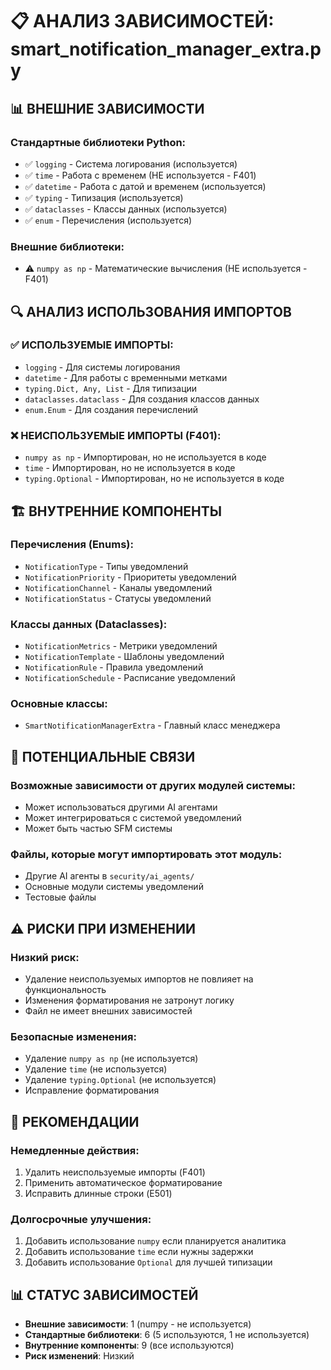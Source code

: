 # 📋 АНАЛИЗ ЗАВИСИМОСТЕЙ: smart_notification_manager_extra.py

## 📊 ВНЕШНИЕ ЗАВИСИМОСТИ

### **Стандартные библиотеки Python:**
- ✅ `logging` - Система логирования (используется)
- ✅ `time` - Работа с временем (НЕ используется - F401)
- ✅ `datetime` - Работа с датой и временем (используется)
- ✅ `typing` - Типизация (используется)
- ✅ `dataclasses` - Классы данных (используется)
- ✅ `enum` - Перечисления (используется)

### **Внешние библиотеки:**
- ⚠️ `numpy as np` - Математические вычисления (НЕ используется - F401)

## 🔍 АНАЛИЗ ИСПОЛЬЗОВАНИЯ ИМПОРТОВ

### **✅ ИСПОЛЬЗУЕМЫЕ ИМПОРТЫ:**
- `logging` - Для системы логирования
- `datetime` - Для работы с временными метками
- `typing.Dict, Any, List` - Для типизации
- `dataclasses.dataclass` - Для создания классов данных
- `enum.Enum` - Для создания перечислений

### **❌ НЕИСПОЛЬЗУЕМЫЕ ИМПОРТЫ (F401):**
- `numpy as np` - Импортирован, но не используется в коде
- `time` - Импортирован, но не используется в коде
- `typing.Optional` - Импортирован, но не используется в коде

## 🏗️ ВНУТРЕННИЕ КОМПОНЕНТЫ

### **Перечисления (Enums):**
- `NotificationType` - Типы уведомлений
- `NotificationPriority` - Приоритеты уведомлений
- `NotificationChannel` - Каналы уведомлений
- `NotificationStatus` - Статусы уведомлений

### **Классы данных (Dataclasses):**
- `NotificationMetrics` - Метрики уведомлений
- `NotificationTemplate` - Шаблоны уведомлений
- `NotificationRule` - Правила уведомлений
- `NotificationSchedule` - Расписание уведомлений

### **Основные классы:**
- `SmartNotificationManagerExtra` - Главный класс менеджера

## 🔗 ПОТЕНЦИАЛЬНЫЕ СВЯЗИ

### **Возможные зависимости от других модулей системы:**
- Может использоваться другими AI агентами
- Может интегрироваться с системой уведомлений
- Может быть частью SFM системы

### **Файлы, которые могут импортировать этот модуль:**
- Другие AI агенты в `security/ai_agents/`
- Основные модули системы уведомлений
- Тестовые файлы

## ⚠️ РИСКИ ПРИ ИЗМЕНЕНИИ

### **Низкий риск:**
- Удаление неиспользуемых импортов не повлияет на функциональность
- Изменения форматирования не затронут логику
- Файл не имеет внешних зависимостей

### **Безопасные изменения:**
- Удаление `numpy as np` (не используется)
- Удаление `time` (не используется)
- Удаление `typing.Optional` (не используется)
- Исправление форматирования

## 🎯 РЕКОМЕНДАЦИИ

### **Немедленные действия:**
1. Удалить неиспользуемые импорты (F401)
2. Применить автоматическое форматирование
3. Исправить длинные строки (E501)

### **Долгосрочные улучшения:**
1. Добавить использование `numpy` если планируется аналитика
2. Добавить использование `time` если нужны задержки
3. Добавить использование `Optional` для лучшей типизации

## 📊 СТАТУС ЗАВИСИМОСТЕЙ
- **Внешние зависимости**: 1 (numpy - не используется)
- **Стандартные библиотеки**: 6 (5 используются, 1 не используется)
- **Внутренние компоненты**: 9 (все используются)
- **Риск изменений**: Низкий
